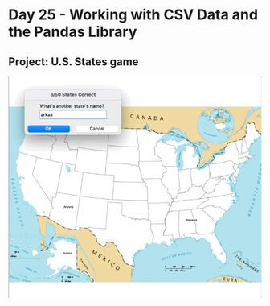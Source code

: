 <h1>Day 25 - Working with CSV Data and the Pandas Library</h1>
<h2>Project: U.S. States game</h2>
<img src='us-states-game.gif'>
